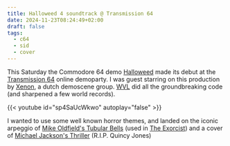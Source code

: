```yaml
---
title: Halloweed 4 soundtrack @ Transmission 64
date: 2024-11-23T08:24:49+02:00
draft: false
tags:
  - c64
  - sid
  - cover
---
```

This Saturday the Commodore 64 demo [Halloweed](https://csdb.dk/release/?id=247767) made its debut at the
[Transmission 64](https://transmission64.com/) online demoparty. I was guest
starring on this production by [Xenon](https://csdb.dk/group/?id=153), a dutch demoscene group. [WVL](https://csdb.dk/scener/?id=1119) did
all the groundbreaking code (and sharpened a few world records).

{{< youtube id="sp4SaUcWkwo" autoplay="false" >}}

I wanted to use
some well known horror themes, and landed on the iconic arpeggio of [Mike
Oldfield's Tubular Bells](https://www.youtube.com/watch?v=FN6jIvKiYOs) (used in
[The Exorcist](https://www.themoviedb.org/movie/9552-the-exorcist)) and a cover
of [Michael Jackson's Thriller](https://www.youtube.com/watch?v=BsuEjAw5hg0) (R.I.P. Quincy Jones)
